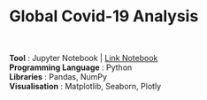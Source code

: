 # Global Covid-19 Analysis
<br>

**Tool** : Jupyter Notebook | [Link Notebook]()<br>
**Programming Language** : Python <br>
**Libraries** : Pandas, NumPy <br>
**Visualisation** : Matplotlib, Seaborn, Plotly <br>
<br>
<br>
